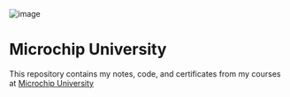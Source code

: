 <div>
<img src="https://everpath-course-content.s3-accelerate.amazonaws.com/instructor%2Fdarren_gaylor_microchip_com_xvhf4j%2Fpublic%2F1607015660%2FMASTERs2020_horizontal-Medium_ptb0.1607015656786.png" alt="image">
</div>

# Microchip University
This repository contains my notes, code, and certificates from my courses at [Microchip University](https://mu.microchip.com/ )
